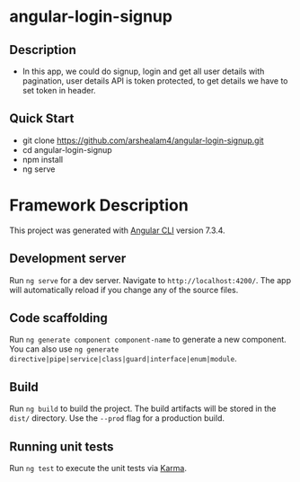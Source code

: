 # angular-login-signup

## Description

* In this app, we could do signup, login and get all user details with pagination, user details API is token protected, to get details we have to set token in header.


## Quick Start

* git clone https://github.com/arshealam4/angular-login-signup.git
* cd angular-login-signup
* npm install
* ng serve


# Framework Description

This project was generated with [Angular CLI](https://github.com/angular/angular-cli) version 7.3.4.

## Development server

Run `ng serve` for a dev server. Navigate to `http://localhost:4200/`. The app will automatically reload if you change any of the source files.

## Code scaffolding

Run `ng generate component component-name` to generate a new component. You can also use `ng generate directive|pipe|service|class|guard|interface|enum|module`.

## Build

Run `ng build` to build the project. The build artifacts will be stored in the `dist/` directory. Use the `--prod` flag for a production build.

## Running unit tests

Run `ng test` to execute the unit tests via [Karma](https://karma-runner.github.io).
